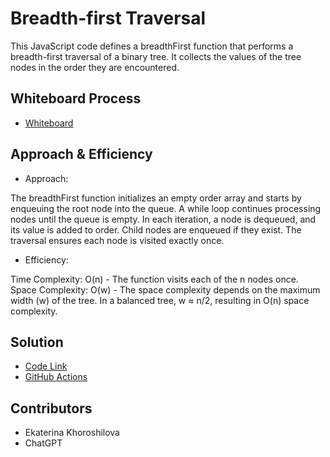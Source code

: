 # Breadth-first Traversal

This JavaScript code defines a breadthFirst function that performs a breadth-first traversal of a binary tree. It collects the values of the tree nodes in the order they are encountered.

## Whiteboard Process

- [Whiteboard](./BFT.png)

## Approach & Efficiency

- Approach:

The breadthFirst function initializes an empty order array and starts by enqueuing the root node into the queue.
A while loop continues processing nodes until the queue is empty.
In each iteration, a node is dequeued, and its value is added to order. Child nodes are enqueued if they exist.
The traversal ensures each node is visited exactly once.

- Efficiency:

Time Complexity: O(n) - The function visits each of the n nodes once.
Space Complexity: O(w) - The space complexity depends on the maximum width (w) of the tree. In a balanced tree, w ≈ n/2, resulting in O(n) space complexity.

## Solution

- [Code Link](../tree-breadth-first/index.js)
- [GitHub Actions](https://github.com/KatKho/data-structures-and-algorithms/actions)

## Contributors

- Ekaterina Khoroshilova
- ChatGPT
